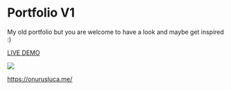 # Portfolio V1

My old portfolio but you are welcome to have a look and maybe get inspired :)

<a target=”_blank” href="https://uslucaonurv1.netlify.app/en" >LIVE DEMO</a>

<a href="https://uslucaonurv1.netlify.app/en"><img src="https://www.linkpicture.com/q/portfolio_2.png" type="image"></a>

https://onurusluca.me/
